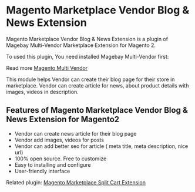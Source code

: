 # Magento Marketplace Vendor Blog & News Extension
Magento Marketplace Vendor Blog & News Extension is a plugin of Magebay Multi-Vendor Marketplace Extension for Magento 2.

To used this plugin, You need installed Magebay Multi-Vendor first: 

Read more [Magento Multi Vendor](https://www.magebay.com/magento-multi-vendor-marketplace-extension)

This module helps Vendor can create their blog page for their store in marketplace. Vendor can create article for news, about product details with images, videos in description.

## Features of Magento Marketplace Vendor Blog & News Extension for Magento2
- Vendor can create news article for their blog page
- Vendor add images, videos for posts
- Vendor can add better seo for article ( meta title, meta description, nice url)
- 100% open source. Free to customize
- Easy to installing and configure
- User-friendly interface

Related plugin: [Magento Marketplace Split Cart Extension](https://github.com/magebaycom/magento-marketplace-split-cart-extension)
